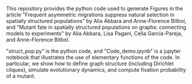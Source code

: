 This repository provides the python code used to generate Figures in the article "Frequent asymmetric migrations suppress natural selection in spatially structured populations" by Alia Abbara and Anne-Florence Bitbol, and "Mutant fate in spatially structured populations on graphs: connecting models to experiments" by Alia Abbara, Lisa Pagani, Celia García-Pareja, and Anne-Florence Bitbol.

"struct_pop.py" is the python code, and "Code_demo.ipynb" is a jupyter notebook that illustrates the use of elementary functions of the code. 
In particular, we show how to define graph structure (including Dirichlet cliques), simulate evolutionary dynamics, and compute fixation probability of a mutant.


